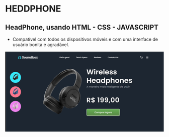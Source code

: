 # HEDDPHONE

## HeadPhone, usando HTML - CSS - JAVASCRIPT
- Compatível com todos os dispositivos móveis e com uma interface de usuário bonita e agradável.

![imagens ai galelia](https://raw.githubusercontent.com/Ivanctga/headphone/refs/heads/main/headphone.png)
